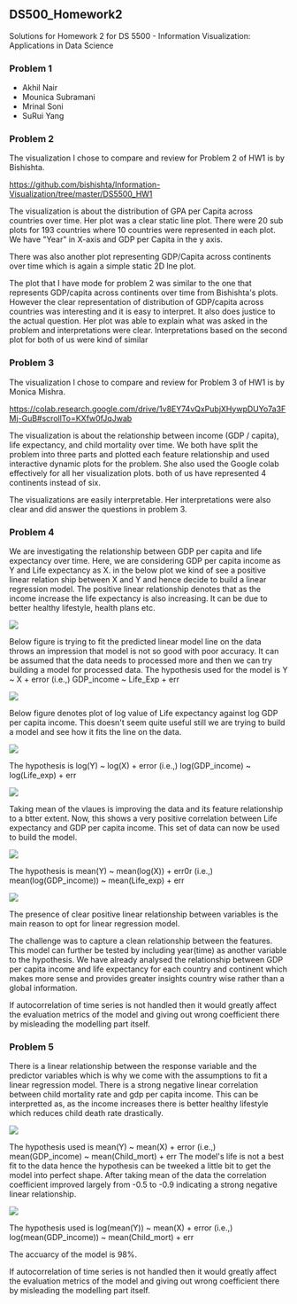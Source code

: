 ## DS500_Homework2
Solutions for Homework 2 for DS 5500 - Information Visualization: Applications in Data Science

### Problem 1
- Akhil Nair
- Mounica Subramani
- Mrinal Soni
- SuRui Yang

### Problem 2

The visualization I chose to compare and review for Problem 2 of HW1 is by Bishishta. 

https://github.com/bishishta/Information-Visualization/tree/master/DS5500_HW1

The visualization is about the distribution of GPA per Capita across countries over time. Her plot was a clear static line plot. There were 20 sub plots for 193 countries where 10 countries were represented in each plot. We have "Year" in X-axis and GDP per Capita in the y axis.

There was also another plot representing GDP/Capita across continents over time which is again a simple static 2D lne plot. 

The plot that I have mode for problem 2 was similar to the one that represents GDP/capita across continents over time from Bishishta's plots. However the clear representation of distribution of GDP/capita across countries was interesting and it is easy to interpret. It also does justice to the actual question. Her plot was able to explain what was asked in the problem and interpretations were clear. Interpretations based on the second plot for both of us were kind of similar 

### Problem 3

The visualization I chose to compare and review for Problem 3 of HW1 is by Monica Mishra.

https://colab.research.google.com/drive/1v8EY74vQxPubjXHywpDUYo7a3FMj-GuB#scrollTo=KXfw0fJqJwab

The visualization is about the relationship between income (GDP / capita), life expectancy, and child mortality over time. We both have split the problem into three parts and plotted each feature relationship and used interactive dynamic plots for the problem. She also used the Google colab effectively for all her visualization plots. both of us have represented 4 continents instead of six. 

The visualizations are easily interpretable. Her interpretations were also clear and did answer the questions in problem 3. 

### Problem 4
We are investigating the relationship between GDP per capita and life expectancy over time. Here, we are considering GDP per capita income as Y and Life expectancy as X. in the below plot we kind of see a positive linear relation ship between X and Y and hence decide to build a linear regression model. The positive linear relationship denotes that as the income increase the life expectancy is also increasing. It can be due to better healthy lifestyle, health plans etc.

![](https://github.ccs.neu.edu/mounicasubramani/DS5500_Homeworks/blob/master/HW2/Images/img1.png)

Below figure is trying to fit the predicted linear model line on the data throws an impression that model is not so good with poor accuracy. It can be assumed that the data needs to processed more and then we can try building a model for processed data.
The hypothesis used for the model is  Y ~ X + error (i.e.,) GDP_income ~ Life_Exp + err

![](https://github.ccs.neu.edu/mounicasubramani/DS5500_Homeworks/blob/master/HW2/Images/img2.png)

Below figure denotes plot of log value of Life expectancy against log GDP per capita income. This doesn't seem quite useful still we are trying to build a model and see how it fits the line on the data.

![](https://github.ccs.neu.edu/mounicasubramani/DS5500_Homeworks/blob/master/HW2/Images/img3.png)

The hypothesis is log(Y) ~ log(X) + error (i.e.,) log(GDP_income) ~ log(Life_exp) + err

![](https://github.ccs.neu.edu/mounicasubramani/DS5500_Homeworks/blob/master/HW2/Images/img4.png)

Taking mean of the vlaues is improving the data and its feature relationship to a btter extent. Now, this shows a very positive correlation between Life expectancy and GDP per capita income. This set of data can now be used to build the model.

![](https://github.ccs.neu.edu/mounicasubramani/DS5500_Homeworks/blob/master/HW2/Images/img5.png)

The hypothesis is mean(Y) ~ mean(log(X)) + err0r (i.e.,) mean(log(GDP_income)) ~ mean(Life_exp) + err

![](https://github.ccs.neu.edu/mounicasubramani/DS5500_Homeworks/blob/master/HW2/Images/img6.png)

The presence of clear positive linear relationship between variables is the main reason to opt for linear regression model.

The challenge was to capture a clean relationship between the features. This model can further be tested by including year(time) as another variable to the hypothesis. We have already analysed the relationship between GDP per capita income and life expectancy for each country and continent which makes more sense and provides greater insights country wise rather than a global information.

If autocorrelation of time series is not handled then it would greatly affect the evaluation metrics of the model and giving out wrong coefficient there by misleading the modelling part itself.

### Problem 5

There is a linear relationship between the response variable and the predictor variables which is why we come with the assumptions to fit a linear regression model. There is a strong negative linear correlation between child mortality rate and gdp per capita income. This can be interpretted as, as the income increases there is better healthy lifestyle which reduces child death rate drastically.

![](https://github.ccs.neu.edu/mounicasubramani/DS5500_Homeworks/blob/master/HW2/Images/img7.png)

The hypothesis used is mean(Y) ~ mean(X) + error (i.e.,) mean(GDP_income) ~ mean(Child_mort) + err
The model's life is not a best fit to the data hence the hypothesis can be tweeked a little bit to get the model into perfect shape. After taking mean of the data the correlation coefficient improved largely from -0.5 to -0.9 indicating a strong negative linear relationship.

![](https://github.ccs.neu.edu/mounicasubramani/DS5500_Homeworks/blob/master/HW2/Images/img8.png)

The hypothesis used is log(mean(Y)) ~ mean(X) + error (i.e.,) log(mean(GDP_income)) ~ mean(Child_mort) + err

The accuarcy of the model is 98%.

If autocorrelation of time series is not handled then it would greatly affect the evaluation metrics of the model and giving out wrong coefficient there by misleading the modelling part itself.
